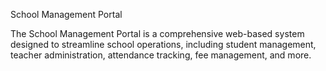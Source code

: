 School Management Portal

The School Management Portal is a comprehensive web-based system designed to streamline school operations, including student management, teacher administration, attendance tracking, fee management, and more.
